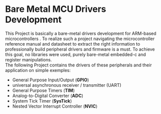 # Bare Metal MCU Drivers Development
This Project is basically a bare-metal drivers development for  ARM-based microcontrollers . To realize such a project navigating the microcontroller reference manual and datasheet to extract the right  information to professionally  build peripheral drivers and firmware is a must. To achieve this goal, no libraries were used, purely bare-metal embedded-c and register manipulations.</br>
The following Project contains the drivers of these peripherals and their application on simple exemples:</br>

- General Purpose Input/Output (**GPIO**)</br>
- universal asynchronous receiver / transmitter (UART)</br>
- General Purpose Timers (**TIM**)</br>
- Analog-to-Digital Converter (**ADC**)</br>
- System Tick Timer (**SysTick**)
- Nested Vector Interrupt Controller (**NVIC**)







